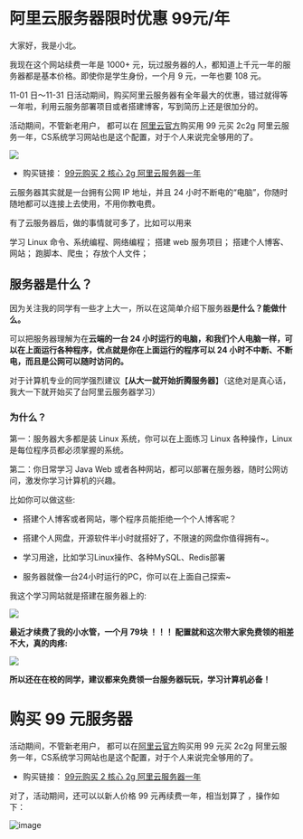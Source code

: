 # 阿里云服务器限时优惠 99元/年

大家好，我是小北。

我现在这个网站续费一年是 1000+ 元，玩过服务器的人，都知道上千元一年的服务器都是基本价格。即使你是学生身份，一个月 9 元，一年也要 108 元。

11-01 日～11-31 日活动期间，购买阿里云服务器有全年最大的优惠，错过就得等一年啦，利用云服务部署项目或者搭建博客，写到简历上还是很加分的。

活动期间，不管新老用户， 都可以在 [阿里云官方](https://www.aliyun.com/minisite/goods?userCode=oi6soy0t)购买用 99 元买 2c2g 阿里云服务一年，CS系统学习网站也是这个配置，对于个人来说完全够用的了。

![](https://cdn.how2cs.cn/csguide/102806.png)

* 购买链接： [99元购买 2 核心 2g 阿里云服务器一年](https://www.aliyun.com/minisite/goods?userCode=oi6soy0t)

云服务器其实就是一台拥有公网 IP 地址，并且 24 小时不断电的“电脑”，你随时随地都可以连接上去使用，不用你教电费。

有了云服务器后，做的事情就可多了，比如可以用来

学习 Linux 命令、系统编程、网络编程；
搭建 web 服务项目；
搭建个人博客、网站；
跑脚本、爬虫；
存放个人文件；


## 服务器是什么？

因为关注我的同学有一些才上大一，所以在这简单介绍下服务器**是什么？能做什么。**


可以把服务器理解为在**云端的一台 24 小时运行的电脑，和我们个人电脑一样，可以在上面运行各种程序，优点就是你在上面运行的程序可以 24 小时不中断、不断电，而且是公网可以随时访问的。**

对于计算机专业的同学强烈建议【**从大一就开始折腾服务器**】（这绝对是真心话，我大一下就开始买了台阿里云服务器学习）

### 为什么？

第一：服务器大多都是装 Linux 系统，你可以在上面练习 Linux 各种操作，Linux 是每位程序员都必须掌握的系统。

第二：你日常学习 Java Web 或者各种网站，都可以部署在服务器，随时公网访问，激发你学习计算机的兴趣。

比如你可以做这些:

* 搭建个人博客或者网站，哪个程序员能拒绝一个个人博客呢？

* 搭建个人网盘，开源软件半小时就搭好了，不限速的网盘你值得拥有~。

* 学习用途，比如学习Linux操作、各种MySQL、Redis部署

* 服务器就像一台24小时运行的PC，你可以在上面自己探索~


我这个学习网站就是搭建在服务器上的:

![](https://cdn.how2cs.cn/csguide/033043.png)


**最近才续费了我的小水管，一个月 79块 ！！！ 配置就和这次带大家免费领的相差不大，真的肉疼:**

![](https://cdn.how2cs.cn/csguide/033144.png)


**所以还在在校的同学，建议都来免费领一台服务器玩玩，学习计算机必备！**

# 购买 99 元服务器

活动期间，不管新老用户， 都可以在[阿里云官方](https://www.aliyun.com/minisite/goods?userCode=oi6soy0t)购买用 99 元买 2c2g 阿里云服务一年，CS系统学习网站也是这个配置，对于个人来说完全够用的了。


* 购买链接： [99元购买 2 核心 2g 阿里云服务器一年](https://www.aliyun.com/minisite/goods?userCode=oi6soy0t)

对了，活动期间，还可以以新人价格 99 元再续费一年，相当划算了 ，操作如下：

![image](https://github.com/imarvinle/CSGuide/assets/32767727/a74e19bb-41bf-4f44-abaa-7152ab422402)
